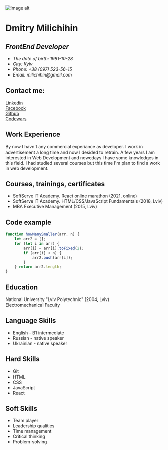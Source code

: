 ![Image alt](https://scontent-iev1-1.xx.fbcdn.net/v/t1.18169-9/21150345_1420626371325866_6965215200251968979_n.jpg?_nc_cat=111&ccb=1-5&_nc_sid=174925&_nc_ohc=S9wQckV6ynIAX_XH_Cp&_nc_ht=scontent-iev1-1.xx&oh=5355f447d0452bcf44bba9bdf4311385&oe=615D9839)
# Dmitry Milichihin
## _FrontEnd Developer_

* _The date of birth: 1981-10-28_
* _City: Kyiv_
* _Phone: +38 (097) 523-56-15_
* _Email: milichihin@gmail.com_

## Contact me: 
[Linkedin](https://www.linkedin.com/in/dmitry-milichihin-b048b379)  
[Facebook](https://www.facebook.com/milichihin.dmitry)  
[Github](https://github.com/Milichihi)  
[Codewars](https://www.codewars.com/users/Milichihin)  


## Work Experience
By now I havn't any commercial experiance as developer. I work in advertisement a long time and now I desided to retrain. A few years I am interested in Web Development and nowedays I have some knowledges in this field. I had studied several courses but this time I'm plan to find a work in web development.

## Courses, trainings, certificates
* SoftServe IT Academy. React online marathon (2021, online)
* SoftServe IT Academy. HTML/CSS/JavaScript Fundamentals (2018, Lviv)
* МВА Executive Management (2015, Lviv) 

## Code example
```javascript
function howManySmaller(arr, n) {  
    let arr2 = [];  
    for (let i in arr) {  
        arr[i] = arr[i].toFixed(2);  
        if (arr[i] < n) {  
            arr2.push(arr[i]);  
        }  
    } return arr2.length;  
}  
```


## Education
National University "Lviv Polytechnic" (2004, Lviv)  
Electromechanical Faculty

## Language Skills
* English - B1 intermediate 
* Russian - native speaker
* Ukrainian - native speaker

## Hard Skills
* Git
* HTML
* CSS
* JavaScript
* React

## Soft Skills
* Team player
* Leadership qualities
* Time management
* Critical thinking
* Problem-solving